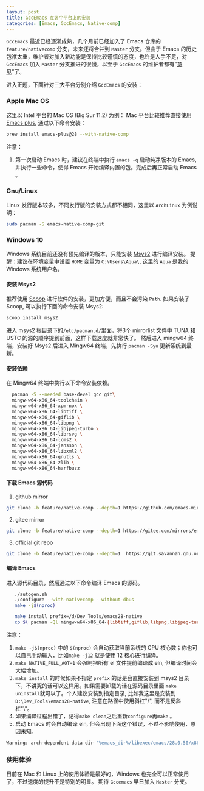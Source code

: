 ```yaml
---
layout: post
title: GccEmacs 在各个平台上的安装
categories: [Emacs, GccEmacs, Native-comp]
---
```

`GccEmacs` 最近已经逐渐成熟，几个月前已经加入了 Emacs 仓库的 `feature/nativecomp` 分支，未来还将合并到 `Master` 分支。但由于 Emacs 的历史包袱太重，维护者对加入新功能是保持比较谨慎的态度，也许是人手不足，对 `GccEmacs` 加入 `Master` 分支推进的很慢，以至于 `GccEmacs` 的维护者都有“[意见](https://lists.gnu.org/archive/html/emacs-devel/2021-02/msg00878.html)”了。

进入正题，下面针对三大平台分别介绍 `GccEmacs` 的安装：

### Apple Mac OS
这里以 Intel 平台的 Mac OS (Big Sur 11.2) 为例：
Mac 平台比较推荐直接使用 [Emacs plus](https://github.com/d12frosted/homebrew-emacs-plus), 通过以下命令安装：
``` bash
brew install emacs-plus@28 --with-native-comp
```
注意：
1. 第一次启动 Emacs 时，建议在终端中执行 `emacs -q` 启动纯净版本的 Emacs, 并执行一些命令，使得 Emacs 开始编译内置的包。完成后再正常启动 Emacs 。

### Gnu/Linux
Linux 发行版本较多，不同发行版的安装方式都不相同，这里以 `ArchLinux` 为例说明：
``` bash
sudo pacman -S emacs-native-comp-git
```

### Windows 10
Windows 系统目前还没有预先编译的版本，只能安装 [Msys2](https://www.msys2.org/) 进行编译安装。
提醒：建议在环境变量中设置 `HOME` 变量为 `C:\Users\Aqua\`, 这里的 `Aqua` 是我的 Windows 系统用户名。
#### 安装 Msys2
推荐使用 [Scoop](https://scoop.sh/) 进行软件的安装，更加方便，而且不会污染 `Path`.
如果安装了 Scoop, 可以执行下面的命令安装 Msys2:

```bash
scoop install msys2
```
进入 msys2 根目录下的`/etc/pacman.d/`里面，将3个 mirrorlist 文件中 TUNA 和 USTC 的源的顺序提到前面，这样下载速度就非常快了。
然后进入 mingw64 终端，安装好 Msys2 后进入 Mingw64 终端，先执行 `pacman -Syu` 更新系统到最新。

#### 安装依赖
在 Mingw64 终端中执行以下命令安装依赖。

```bash
  pacman -S --needed base-devel gcc git\
  mingw-w64-x86_64-toolchain \
  mingw-w64-x86_64-xpm-nox \
  mingw-w64-x86_64-libtiff \
  mingw-w64-x86_64-giflib \
  mingw-w64-x86_64-libpng \
  mingw-w64-x86_64-libjpeg-turbo \
  mingw-w64-x86_64-librsvg \
  mingw-w64-x86_64-lcms2 \
  mingw-w64-x86_64-jansson \
  mingw-w64-x86_64-libxml2 \
  mingw-w64-x86_64-gnutls \
  mingw-w64-x86_64-zlib \
  mingw-w64-x86_64-harfbuzz
```
#### 下载 Emacs 源代码
1. github mirror
```bash
git clone -b feature/native-comp --depth=1 https://github.com/emacs-mirror/emacs.git
```
2. gitee mirror
```bash
git clone -b feature/native-comp --depth=1 https://gitee.com/mirrors/emacs.git
```
3. official git repo
```bash
git clone -b feature/native-comp --depth=1  https://git.savannah.gnu.org/git/emacs.git
```
#### 编译 Emacs
进入源代码目录，然后通过以下命令编译 Emacs 的源码。

```bash
   ./autogen.sh
   ./configure --with-nativecomp --without-dbus
   make -j$(nproc)

   make install prefix=/d/Dev_Tools/emacs28-native
   cp $( pacman -Ql mingw-w64-x86_64-{libtiff,giflib,libpng,libjpeg-turbo,librsvg,libxml2,gnutls} | grep bin/.*\.dll$ | awk '{print $2}' ) /D/Dev_Tools/emacs28-native/bin

```
注意：
1. `make -j$(nproc)` 中的 `$(nproc)` 会自动获取当前系统的 CPU 核心数；你也可以自己手动输入，比如`make -j12` 就是使用 12 核心进行编译。
2. `make NATIVE_FULL_AOT=1` 会强制把所有 el 文件提前编译成 eln, 但编译时间会大幅增加。
3. `make install` 的时候如果不指定 `prefix` 的话是会直接安装到 msys2 目录下，不讲究的话可以这样用。如果需要卸载的话在源码目录里面 `make uninstall`就可以了。个人建议安装到指定目录, 比如我这里是安装到 `D:\Dev_Tools\emacs28-native`, 注意在路径中使用斜杠"/", 而不是反斜杠"\\"。
4. 如果编译过程出错了，记得`make clean`之后重新`configure`再`make` 。
5. 启动 Emacs 时会自动编译 eln, 但会出现下面这个错误，不过不影响使用，原因未知。
```bash
Warning: arch-dependent data dir '%emacs_dir%/libexec/emacs/28.0.50/x86_64-w64-mingw32/': No such file or directory

```

### 使用体验
目前在 Mac 和 Linux 上的使用体验是最好的，Windows 也完全可以正常使用了，不过速度的提升不是特别的明显。
期待 `Gccemacs` 早日加入 `Master` 分支。

